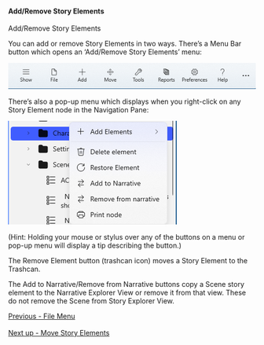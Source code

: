 #### Add/Remove Story Elements ####
Add/Remove Story Elements <br/>

You can add or remove Story Elements in two ways. There’s a Menu Bar button which opens an ‘Add/Remove Story Elements’ menu: <br/>

![](Menu-Bar-1.png)

There’s also a pop-up menu which displays when you right-click on any Story Element node in the Navigation Pane: <br/>

![](Story-Element-Flyout.png)

(Hint: Holding your mouse or stylus over any of the buttons on a menu or pop-up menu will display a tip describing the button.) <br/>


The Remove Element button (trashcan icon) moves a Story Element to the Trashcan. <br/>

The Add to Narrative/Remove from Narrative buttons copy a Scene story element to the Narrative Explorer View or remove it from that view.  These do not remove the Scene from Story Explorer View. <br/>


[Previous - File Menu](File_Menu.md) <br/><br/>
[Next up - Move Story Elements](Move_Story_Elements.md)
